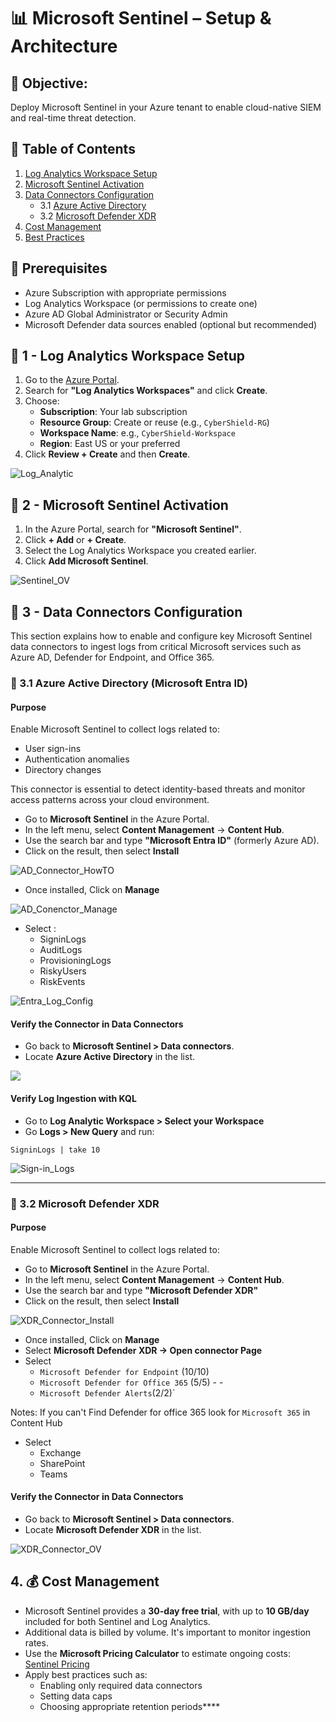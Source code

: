 # 📊  Microsoft Sentinel – Setup & Architecture

## 🎯 Objective:
Deploy Microsoft Sentinel in your Azure tenant to enable cloud-native SIEM and real-time threat detection.
 

## 📘 Table of Contents

1. [Log Analytics Workspace Setup](#3-log-analytics-workspace-setup)
2. [Microsoft Sentinel Activation](#4-microsoft-sentinel-activation)
3. [Data Connectors Configuration](#5-data-connectors-configuration)
    - 3.1 [Azure Active Directory](#51-azure-active-directory)
    - 3.2 [Microsoft Defender XDR]()
4. [Cost Management](#6-cost-management)
5. [Best Practices](#7-best-practices)


## 🧰 Prerequisites

- Azure Subscription with appropriate permissions
- Log Analytics Workspace (or permissions to create one)
- Azure AD Global Administrator or Security Admin
- Microsoft Defender data sources enabled (optional but recommended)


## 🎯 1 - Log Analytics Workspace Setup

1. Go to the [Azure Portal](https://portal.azure.com).
2. Search for **"Log Analytics Workspaces"** and click **Create**.
3. Choose:
   - **Subscription**: Your lab subscription
   - **Resource Group**: Create or reuse (e.g., `CyberShield-RG`)
   - **Workspace Name**: e.g., `CyberShield-Workspace`
   - **Region**: East US or your preferred
4. Click **Review + Create** and then **Create**.

![Log_Analytic](https://github.com/AliChoukatli/CyberShield-Enterprise/blob/main/06_Threat_Detection_%26_Simulation/Screenshots/Log_Analytic_Ov.png)

## 🎯 2 - Microsoft Sentinel Activation

1. In the Azure Portal, search for **"Microsoft Sentinel"**.
2. Click **+ Add** or **+ Create**.
3. Select the Log Analytics Workspace you created earlier.
4. Click **Add Microsoft Sentinel**.

![Sentinel_OV](https://github.com/AliChoukatli/CyberShield-Enterprise/blob/main/06_Threat_Detection_%26_Simulation/Screenshots/Sentinel_OV.png)


## 🎯 3 - Data Connectors Configuration

This section explains how to enable and configure key Microsoft Sentinel data connectors to ingest logs from critical Microsoft services such as Azure AD, Defender for Endpoint, and Office 365.

### 🔹 3.1 Azure Active Directory (Microsoft Entra ID)

#### Purpose

Enable Microsoft Sentinel to collect logs related to:
- User sign-ins
- Authentication anomalies
- Directory changes

This connector is essential to detect identity-based threats and monitor access patterns across your cloud environment.

- Go to **Microsoft Sentinel** in the Azure Portal.
- In the left menu, select **Content Management** → **Content Hub**.
- Use the search bar and type **"Microsoft Entra ID"** (formerly Azure AD).
- Click on the result, then select **Install**

![AD_Connector_HowTO](https://github.com/AliChoukatli/CyberShield-Enterprise/blob/main/06_Threat_Detection_%26_Simulation/Screenshots/AD_Connector_Install.png)

- Once installed, Click on **Manage**

![AD_Conenctor_Manage](https://github.com/AliChoukatli/CyberShield-Enterprise/blob/main/06_Threat_Detection_%26_Simulation/Screenshots/AD_Connector_Manage.png)

- Select :
  - SigninLogs
  - AuditLogs
  - ProvisioningLogs 
  - RiskyUsers 
  - RiskEvents

![Entra_Log_Config](https://github.com/AliChoukatli/CyberShield-Enterprise/blob/main/06_Threat_Detection_%26_Simulation/Screenshots/Entra_Log_config.png)

#### Verify the Connector in Data Connectors
- Go back to **Microsoft Sentinel > Data connectors**.
- Locate **Azure Active Directory** in the list.

![](https://github.com/AliChoukatli/CyberShield-Enterprise/blob/main/06_Threat_Detection_%26_Simulation/Screenshots/Data_Connector.png)


#### Verify Log Ingestion with KQL

- Go to **Log Analytic Workspace > Select your Workspace**  
- Go **Logs > New Query** and run:

```kql
SigninLogs | take 10
```

![Sign-in_Logs](https://github.com/AliChoukatli/CyberShield-Enterprise/blob/main/06_Threat_Detection_%26_Simulation/Screenshots/Sign-in_Logs.png)

---

### 🔹 3.2 Microsoft Defender XDR

#### Purpose

Enable Microsoft Sentinel to collect logs related to:

- Go to **Microsoft Sentinel** in the Azure Portal.
- In the left menu, select **Content Management** → **Content Hub**.
- Use the search bar and type **"Microsoft Defender XDR"**
- Click on the result, then select **Install**

![XDR_Connector_Install](https://github.com/AliChoukatli/CyberShield-Enterprise/blob/main/06_Threat_Detection_%26_Simulation/Screenshots/XDR_Connector_Install.png)

- Once installed, Click on **Manage**
- Select **Microsoft Defender XDR -> Open connector Page**
- Select
    - `Microsoft Defender for Endpoint` (10/10)
    - `Microsoft Defender for Office 365` (5/5) - - 
    - `Microsoft Defender Alerts`(2/2)`


Notes: 
If you can't Find Defender for office 365  look for `Microsoft 365` in Content Hub
- Select
  - Exchange
  - SharePoint
  - Teams
  
#### Verify the Connector in Data Connectors
- Go back to **Microsoft Sentinel > Data connectors**.
- Locate **Microsoft Defender XDR** in the list.

![XDR_Connector_OV](https://github.com/AliChoukatli/CyberShield-Enterprise/blob/main/06_Threat_Detection_%26_Simulation/Screenshots/XDR_Connector_OV.png)





## 4. 💰 Cost Management

- Microsoft Sentinel provides a **30-day free trial**, with up to **10 GB/day** included for both Sentinel and Log Analytics.
- Additional data is billed by volume. It's important to monitor ingestion rates.
- Use the **Microsoft Pricing Calculator** to estimate ongoing costs: [Sentinel Pricing](https://azure.microsoft.com/en-us/pricing/details/microsoft-sentinel/)
- Apply best practices such as:
  - Enabling only required data connectors
  - Setting data caps
  - Choosing appropriate retention periods****





